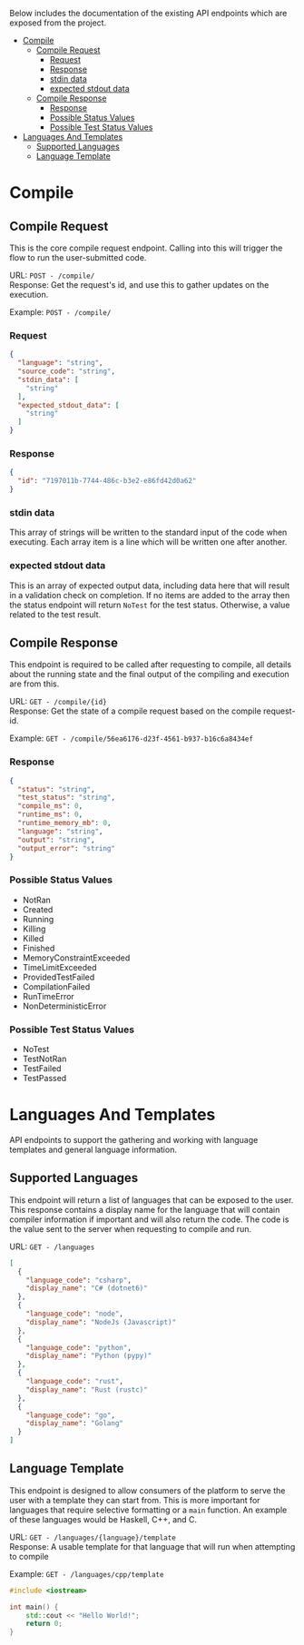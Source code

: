 Below includes the documentation of the existing API endpoints which are exposed from the project.

- [Compile](#compile)
	* [Compile Request](#compile-request)
		+ [Request](#request)
		+ [Response](#response)
		+ [stdin data](#stdin-data)
		+ [expected stdout data](#expected-stdout-data)
	* [Compile Response](#compile-response)
		+ [Response](#response-1)
		+ [Possible Status Values](#possible-status-values)
		+ [Possible Test Status Values](#possible-test-status-values)
- [Languages And Templates](#languages-and-templates)
	* [Supported Languages](#supported-languages)
	* [Language Template](#language-template)

# Compile

## Compile Request

This is the core compile request endpoint. Calling into this will trigger the flow to run the user-submitted code.

URL: `POST - /compile/`  
Response: Get the request's id, and use this to gather updates on the execution.

Example: `POST - /compile/`

### Request

```JSON
{
  "language": "string",
  "source_code": "string",
  "stdin_data": [
	"string"
  ],
  "expected_stdout_data": [
	"string"
  ]
}
```

### Response

```JSON
{
  "id": "7197011b-7744-486c-b3e2-e86fd42d0a62"
}
```

### stdin data

This array of strings will be written to the standard input of the code when executing. Each array item is a line which
will be written one after another.

### expected stdout data

This is an array of expected output data, including data here that will result in a validation check on completion. If
no items are added to the array then the status endpoint will return `NoTest` for the test status. Otherwise, a value
related to the test result.

## Compile Response

This endpoint is required to be called after requesting to compile, all details about the running state and the final
output of the compiling and execution are from this.

URL: `GET - /compile/{id}`  
Response: Get the state of a compile request based on the compile request-id.

Example: `GET - /compile/56ea6176-d23f-4561-b937-b16c6a8434ef`

### Response

```json
{
  "status": "string",
  "test_status": "string",
  "compile_ms": 0,
  "runtime_ms": 0,
  "runtime_memory_mb": 0,
  "language": "string",
  "output": "string",
  "output_error": "string"
}
```

### Possible Status Values

* NotRan
* Created
* Running
* Killing
* Killed
* Finished
* MemoryConstraintExceeded
* TimeLimitExceeded
* ProvidedTestFailed
* CompilationFailed
* RunTimeError
* NonDeterministicError

### Possible Test Status Values

* NoTest
* TestNotRan
* TestFailed
* TestPassed

# Languages And Templates

API endpoints to support the gathering and working with language templates and general language information.

## Supported Languages

This endpoint will return a list of languages that can be exposed to the user. This response contains a display name
for the language that will contain compiler information if important and will also return the code. The code is
the value sent to the server when requesting to compile and run.

URL: `GET - /languages`

```json
[
  {
	"language_code": "csharp",
	"display_name": "C# (dotnet6)"
  },
  {
	"language_code": "node",
	"display_name": "NodeJs (Javascript)"
  },
  {
	"language_code": "python",
	"display_name": "Python (pypy)"
  },
  {
	"language_code": "rust",
	"display_name": "Rust (rustc)"
  },
  {
	"language_code": "go",
	"display_name": "Golang"
  }
]
```

## Language Template

This endpoint is designed to allow consumers of the platform to serve the user with a template they can start from. This
is more important for languages that require selective formatting or a `main` function. An example of these languages
would be Haskell, C++, and C.

URL: `GET - /languages/{language}/template`  
Response: A usable template for that language that will run when attempting to compile

Example: `GET - /languages/cpp/template`

```cpp
#include <iostream>

int main() {
    std::cout << "Hello World!";
    return 0;
}
```
